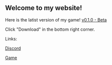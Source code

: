 ## Welcome to my website!

Here is the latist version of my game! 
[v0.1.0 - Beta](YAMS.zip)

Click "Download" in the bottom right corner.


Links:

[Discord](https://discord.gg/Burpk8Dh8f)

[Game](YAMS.html)

